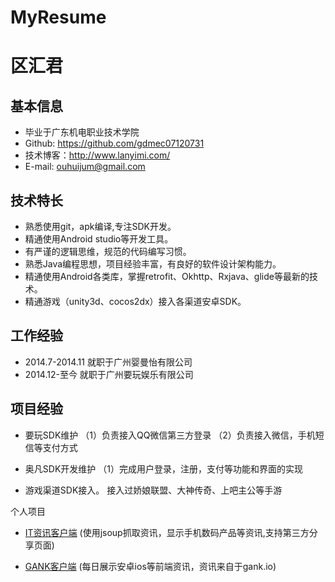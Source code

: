 # MyResume
# 区汇君 #


## 基本信息 ##
- 毕业于广东机电职业技术学院
- Github: https://github.com/gdmec07120731
- 技术博客：http://www.lanyimi.com/
- E-mail: ouhuijum@gmail.com


## 技术特长 ##
- 熟悉使用git，apk编译,专注SDK开发。
- 精通使用Android studio等开发工具。
- 有严谨的逻辑思维，规范的代码编写习惯。
- 熟悉Java编程思想，项目经验丰富，有良好的软件设计架构能力。
- 精通使用Android各类库，掌握retrofit、Okhttp、Rxjava、glide等最新的技术。
- 精通游戏（unity3d、cocos2dx）接入各渠道安卓SDK。


## 工作经验 ##
- 2014.7-2014.11 就职于广州婴曼怡有限公司
- 2014.12-至今    就职于广州要玩娱乐有限公司

## 项目经验 ##
- 要玩SDK维护
  （1）负责接入QQ微信第三方登录
  （2）负责接入微信，手机短信等支付方式
   
- 奥凡SDK开发维护
  （1）完成用户登录，注册，支付等功能和界面的实现

- 游戏渠道SDK接入。
  接入过娇娘联盟、大神传奇、上吧主公等手游

个人项目
- [IT资讯客户端](https://github.com/gdmec07120731/ITinformation)
(使用jsoup抓取资讯，显示手机数码产品等资讯,支持第三方分享页面)

- [GANK客户端](https://github.com/gdmec07120731/Gank)
(每日展示安卓ios等前端资讯，资讯来自于gank.io)




 
